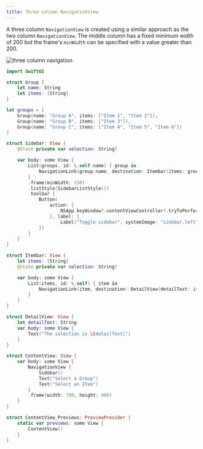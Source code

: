 ```yaml
---
title: Three column NavigationView
---
```


A three column `NavigationView` is created using a similar approach as the two column `NavigationView`. The middle column has a fixed minimum width of 200 but the frame's `minWidth` can be specified with a value greater than 200.

<img src="/swift-macos/images/threecolnav.png" alt="three column navigation" class="image600">

```swift
import SwiftUI

struct Group {
    let name: String
    let items: [String]
}

let groups = [
    Group(name: "Group A", items: ["Item 1", "Item 2"]),
    Group(name: "Group B", items: ["Item 3"]),
    Group(name: "Group C", items: ["Item 4", "Item 5", "Item 6"])
]

struct Sidebar: View {
    @State private var selection: String?

    var body: some View {
        List(groups, id: \.self.name) { group in
            NavigationLink(group.name, destination: Itembar(items: group.items), tag: group.name, selection: $selection)
        }
        .frame(minWidth: 150)
        .listStyle(SidebarListStyle())
        .toolbar {
            Button(
                action: {
                    NSApp.keyWindow?.contentViewController?.tryToPerform(#selector(NSSplitViewController.toggleSidebar(_:)), with: nil)
                }, label: {
                    Label("Toggle sidebar", systemImage: "sidebar.left")
            })
        }
    }
}

struct Itembar: View {
    let items: [String]
    @State private var selection: String?

    var body: some View {
        List(items, id: \.self) { item in
            NavigationLink(item, destination: DetailView(detailText: item), tag: item, selection: $selection)
        }
    }
}

struct DetailView: View {
    let detailText: String
    var body: some View {
        Text("The selection is \(detailText)")
    }
}

struct ContentView: View {
    var body: some View {
        NavigationView {
            Sidebar()
            Text("Select a Group")
            Text("Select an Item")
        }
        .frame(width: 700, height: 400)
    }
}

struct ContentView_Previews: PreviewProvider {
    static var previews: some View {
        ContentView()
    }
}
```